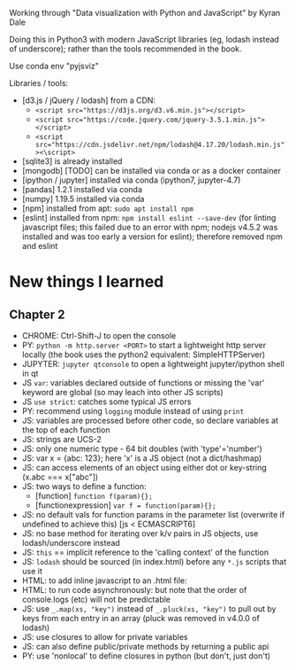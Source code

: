 Working through "Data visualization with Python and JavaScript" by Kyran Dale

Doing this in Python3 with modern JavaScript libraries (eg, lodash instead of
underscore); rather than the tools recommended in the book.

Use conda env "pyjsviz"

Libraries / tools:

- [d3.js / jQuery / lodash] from a CDN:
    - `<script src="https://d3js.org/d3.v6.min.js"></script>`
    - `<script src="https://code.jquery.com/jquery-3.5.1.min.js"></script>`
    - `<script src="https://cdn.jsdelivr.net/npm/lodash@4.17.20/lodash.min.js"><\script>`
- [sqlite3] is already installed
- [mongodb] [TODO] can be installed via conda or as a docker container
- [ipython / jupyter] installed via conda (ipython7, jupyter-4.7)
- [pandas] 1.2.1 installed via conda
- [numpy] 1.19.5 installed via conda
- [npm] installed from apt: `sudo apt install npm`
- [eslint] installed from npm: `npm install eslint --save-dev` (for linting
  javascript files; this failed due to an error with npm; nodejs v4.5.2 was
  installed and was too early a version for eslint); therefore removed npm and
  eslint

# New things I learned

## Chapter 2

- CHROME: Ctrl-Shift-J to open the console
- PY: `python -m http.server <PORT>` to start a lightweight http server locally
  (the book uses the python2 equivalent: SimpleHTTPServer)
- JUPYTER: `jupyter qtconsole` to open a lightweight jupyter/ipython shell in
  qt
- JS `var`: variables declared outside of functions or missing the 'var'
  keyword are global (so may leach into other JS scripts)
- JS `use strict`: catches some typical JS errors
- PY: recommend using `logging` module instead of using `print`
- JS: variables are processed before other code, so declare variables at the
  top of each function
- JS: strings are UCS-2
- JS: only one numeric type - 64 bit doubles (with 'type'='number')
- JS: var x = {abc: 123}; here 'x' is a JS object (not a dict/hashmap)
- JS: can access elements of an object using either dot or key-string (x.abc
  === x["abc"])
- JS: two ways to define a function:
    - [function]  `function f(param){};`
    - [functionexpression]  `var f = function(param){};`
- JS: no default vals for function params in the parameter list (overwrite if
  undefined to achieve this) [js < ECMASCRIPT6]
- JS: no base method for iterating over k/v pairs in JS objects, use
  lodash/underscore instead
- JS: `this` == implicit reference to the 'calling context' of the function
- JS: `lodash` should be sourced (in index.html) before any `*.js` scripts that
  use it
- HTML: to add inline javascript to an .html file: <script>some_javascript;</script>
- HTML: to run code asynchronously: <script type="XYZ" src="some/path" async></script>
   but note that the order of console.logs (etc) will not be predictable
- JS: use `_.map(xs, "key")` instead of `_.pluck(xs, "key")` to pull out by
  keys from each entry in an array (pluck was removed in v4.0.0 of lodash)
- JS: use closures to allow for private variables
- JS: can also define public/private methods by returning a public api
- PY: use 'nonlocal' to define closures in python (but don't, just don't)
